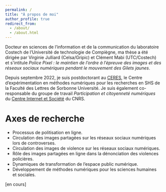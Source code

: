 ```yaml
---
permalink: /
title: "À propos de moi"
author_profile: true
redirect_from: 
  - /about/
  - /about.html
---
```


Docteur en sciences de l’information et de la communication du laboratoire Costech de l’Université de technologie de Compiègne, ma thèse a été dirigée par Virginie Julliard (Celsa/Gripic) et Clément Mabi (UTC/Costech) et s'intitule *Police Pixel : le maintien de l’ordre à l’épreuve des images et des réseaux sociaux numériques pendant le mouvement des Gilets jaunes*.

Depuis septembre 2022, je suis postdoctorant au [CERES](https://ceres.sorbonne-universite.fr), le Centre d’expérimentation en méthodes numériques pour les recherches en SHS de la Faculté des Lettres de Sorbonne Université. Je suis également co-responsable du groupe de travail *Participation et citoyenneté numériques* du [Centre Internet et Société](https://cis.cnrs.fr) du CNRS. 

Axes de recherche
======
* Processus de politisation en ligne.
* Circulation des images partagées sur les réseaux sociaux numériques lors de controverses.
* Circulation des images de violence sur les réseaux sociaux numériques.
* Rôle des images partagées en ligne dans la dénonciation des violences policières.
* Dynamiques de transformation de l’espace public numérique.
* Développement de méthodes numériques pour les sciences humaines et sociales.


\[en cours\]

<!---
rapports sociaux de race et de classe.


étudier les discours produits en ligne au sujet de la répression policière du mouvement des Gilets jaunes. J’ai interrogé dans ce cadre ce que la médiation numérique fait à la manière dont a été construite, partagée et mise en visibilité cette répression. J’ai observé les différentes lectures qui ont été faites de la situation, c’est-à-dire le sens que les Gilets jaunes et d’autres acteurs ont donné à cette répression. J’ai également interrogé le rôle des images et des dispositifs d’écriture numérique dans la construction du sens, dans la mise en récit et dans la mise en visibilité des événements.
rôle des acteurs issus de l'espace médiatique traditionnel dans le déroulé de la controverse 

* Développement de méthodes numériques pour le travail avec de vastes corpus d'images.
controverses sociopolitiques en ligne, aux processus de politisation sur les RSN, ainsi qu’aux dynamiques et transformations récentes de l’espace public numérique (logiques de polarisation, évolution des formats médiatiques, rôle des images, nouvelle culture du débat public, rapports de pouvoir).


Mes travaux portent sur la dimension numérique des mouvements sociaux, sur la circulation d’images en ligne lors de controverses, ainsi que sur les logiques de plateformisation de la société.

nouvelle culture du débat public

Ses travaux portent sur la dimension numérique des mouvements sociaux, sur la circulation d’images en ligne lors de controverses, ainsi que sur les logiques de plateformisation de la société.


Je suis d’abord investi dans une réflexion autour de la problématique de l’exploration de grands corpus d’images. Ayant travaillé avec de nombreuses images durant ma thèse (plus de 30 000), cet axe de recherche a été l’occasion de prolonger une interrogation : comment faire une enquête qualitative lorsque l’on travaille avec des dizaines de milliers d’images ? Ainsi, nous menons une réflexion autour des enjeux de tri et d’exploration de corpus massifs, et je participe au développement ainsi qu’au test d’outils informatiques permettant de réaliser des groupements sémantiques d’images similaires, tout en les associant à leur environnement textuel lorsqu’il y en a un.

Une réflexion annexe à celle-ci concerne les logiques de circulation des images en ligne, en particulier sur Twitter. Je réfléchis à la mise en place de méthodes de visualisation permettant de rendre compte de la manière dont circulent les images dans le temps, ainsi que de la manière dont elles circulent au sein d’un réseau d’acteurs identifié au préalable. Cela m’a conduit à développer de nouvelles compétences dans le langage informatique Python (pour l’exploration de corpus), sur le logiciel de tableur Excel (Tableau croisés et graphiques dynamiques), ainsi que sur le logiciel Tableau Public. Dans le cadre de ces réflexions, qui agencent des problématiques de sciences sociales autour de corpus d’images et des problématiques informatiques, je suis associé aux travaux de Virginie Julliard sur la circulation d’images et d’idéologies sur les RSN dans les sphères d’extrême droite (autour par exemple de la notion de « grand remplacement »), ou encore dans le milieu des réactionnaires anti-genre. Nous co- organisons dans ce cadre, avec Virginie Julliard, deux journées d’études « Travailler avec les images », qui se tiendront à Sorbonne Université les 8 et 9 juin 2023.

logiques de plateformisation de la société au regard des SIC

Dans le cadre très général de cette réflexion, j’ai mené des travaux autour des plateformes Twitch (streaming interactif et en direct pour le jeu vidéo à l’origine) et Github (social coding). Je me suis intéressé aux phénomènes de participation politique qui ont pu émerger, en marge de ces espaces non dédiés

Transplateforme

Controverses sociopolitiques en ligne, transformation de l’espace public numérique. 
Analyses de design des espaces conversationnels en ligne.
Circulation des images partagées sur les réseaux sociaux numériques. 
Développement de méthodes numériques pour les sciences humaines et sociales.


-->
